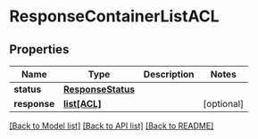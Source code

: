# ResponseContainerListACL

## Properties
Name | Type | Description | Notes
------------ | ------------- | ------------- | -------------
**status** | [**ResponseStatus**](ResponseStatus.md) |  | 
**response** | [**list[ACL]**](ACL.md) |  | [optional] 

[[Back to Model list]](../README.md#documentation-for-models) [[Back to API list]](../README.md#documentation-for-api-endpoints) [[Back to README]](../README.md)


